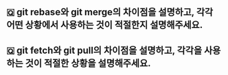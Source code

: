 ## 🇶 git rebase와 git merge의 차이점을 설명하고, 각각 어떤 상황에서 사용하는 것이 적절한지 설명해주세요.
## 🇶 git fetch와 git pull의 차이점을 설명하고, 각각을 사용하는 것이 적절한 상황을 설명해주세요.
